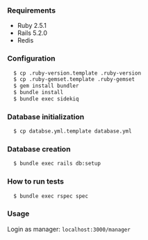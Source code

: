 ### Requirements

* Ruby 2.5.1
* Rails 5.2.0
* Redis

### Configuration

  ```sh
    $ cp .ruby-version.template .ruby-version
    $ cp .ruby-gemset.template .ruby-gemset
    $ gem install bundler
    $ bundle install
    $ bundle exec sidekiq
  ```

### Database initialization
  ```sh
    $ cp databse.yml.template database.yml
  ```

### Database creation
  ```sh
    $ bundle exec rails db:setup
  ```

### How to run tests
  ```sh
    $ bundle exec rspec spec
  ```

### Usage

Login as manager: `localhost:3000/manager`

